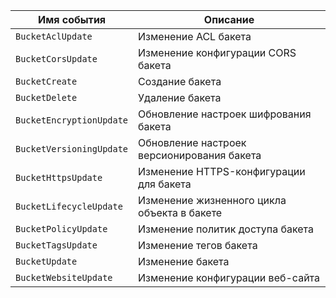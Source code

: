 Имя события | Описание
--- | ---
`BucketAclUpdate` | Изменение ACL бакета
`BucketCorsUpdate` | Изменение конфигурации CORS бакета
`BucketCreate` | Создание бакета
`BucketDelete` | Удаление бакета
`BucketEncryptionUpdate` | Обновление настроек шифрования бакета
`BucketVersioningUpdate` | Обновление настроек версионирования бакета
`BucketHttpsUpdate` | Изменение HTTPS-конфигурации для бакета
`BucketLifecycleUpdate` | Изменение жизненного цикла объекта в бакете
`BucketPolicyUpdate` | Изменение политик доступа бакета
`BucketTagsUpdate` | Изменение тегов бакета
`BucketUpdate` | Изменение бакета
`BucketWebsiteUpdate` | Изменение конфигурации веб-сайта

